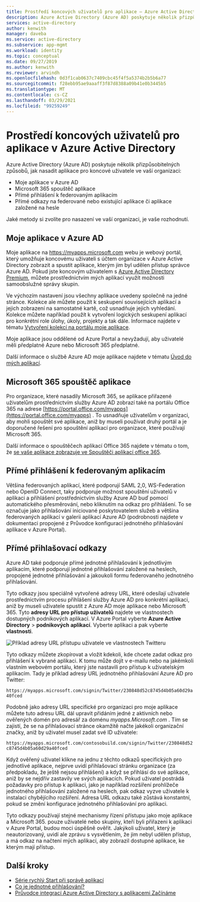 ```yaml
---
title: Prostředí koncových uživatelů pro aplikace – Azure Active Directory
description: Azure Active Directory (Azure AD) poskytuje několik přizpůsobitelných způsobů, jak nasadit aplikace pro koncové uživatele ve vaší organizaci.
services: active-directory
author: kenwith
manager: daveba
ms.service: active-directory
ms.subservice: app-mgmt
ms.workload: identity
ms.topic: conceptual
ms.date: 09/27/2019
ms.author: kenwith
ms.reviewer: arvindh
ms.openlocfilehash: 0d3f1cab0637c7409cbc45f4f5a5374b2b5b6a77
ms.sourcegitcommit: f28ebb95ae9aaaff3f87d8388a09b41e0b3445b5
ms.translationtype: MT
ms.contentlocale: cs-CZ
ms.lasthandoff: 03/29/2021
ms.locfileid: "99259249"
---
```

# <a name="end-user-experiences-for-applications-in-azure-active-directory"></a>Prostředí koncových uživatelů pro aplikace v Azure Active Directory

Azure Active Directory (Azure AD) poskytuje několik přizpůsobitelných způsobů, jak nasadit aplikace pro koncové uživatele ve vaší organizaci:

* Moje aplikace v Azure AD
* Microsoft 365 spouštěč aplikace
* Přímé přihlášení k federovaným aplikacím
* Přímé odkazy na federované nebo existující aplikace či aplikace založené na hesle

Jaké metody si zvolíte pro nasazení ve vaší organizaci, je vaše rozhodnutí.

## <a name="azure-ad-my-apps"></a>Moje aplikace v Azure AD

Moje aplikace na https://myapps.microsoft.com webu je webový portál, který umožňuje koncovému uživateli s účtem organizace v Azure Active Directory zobrazit a spustit aplikace, kterým jim byl udělen přístup správce Azure AD. Pokud jste koncovým uživatelem s [Azure Active Directory Premium](https://azure.microsoft.com/pricing/details/active-directory/), můžete prostřednictvím mých aplikací využít možnosti samoobslužné správy skupin.

Ve výchozím nastavení jsou všechny aplikace uvedeny společně na jedné stránce. Kolekce ale můžete použít k seskupení souvisejících aplikací a jejich zobrazení na samostatné kartě, což usnadňuje jejich vyhledání. Kolekce můžete například použít k vytvoření logických seskupení aplikací pro konkrétní role úlohy, úkoly, projekty a tak dále. Informace najdete v tématu [Vytvoření kolekcí na portálu moje aplikace](access-panel-collections.md). 

Moje aplikace jsou oddělené od Azure Portal a nevyžadují, aby uživatelé měli předplatné Azure nebo Microsoft 365 předplatné.

Další informace o službě Azure AD moje aplikace najdete v tématu [Úvod do mých aplikací](../user-help/my-apps-portal-end-user-access.md).

## <a name="microsoft-365-application-launcher"></a>Microsoft 365 spouštěč aplikace

Pro organizace, které nasadily Microsoft 365, se aplikace přiřazené uživatelům prostřednictvím služby Azure AD zobrazí také na portálu Office 365 na adrese [https://portal.office.com/myapps](https://portal.office.com/myapps) . To usnadňuje uživatelům v organizaci, aby mohli spouštět své aplikace, aniž by museli používat druhý portál a je doporučené řešení pro spouštění aplikací pro organizace, které používají Microsoft 365.

Další informace o spouštěčech aplikací Office 365 najdete v tématu o tom, že [se vaše aplikace zobrazuje ve Spouštěči aplikací office 365](/previous-versions/office/office-365-api/).

## <a name="direct-sign-on-to-federated-apps"></a>Přímé přihlášení k federovaným aplikacím

Většina federovaných aplikací, které podporují SAML 2,0, WS-Federation nebo OpenID Connect, taky podporuje možnost spouštění uživatelů v aplikaci a přihlášení prostřednictvím služby Azure AD buď pomocí automatického přesměrování, nebo kliknutím na odkaz pro přihlášení. To se označuje jako přihlašování iniciované poskytovatelem služeb a většina federovaných aplikací v galerii aplikací Azure AD (podrobnosti najdete v dokumentaci propojené z Průvodce konfigurací jednotného přihlašování aplikace v Azure Portal).

## <a name="direct-sign-on-links"></a>Přímé přihlašovací odkazy

Azure AD také podporuje přímé jednotné přihlašování k jednotlivým aplikacím, které podporují jednotné přihlašování založené na heslech, propojené jednotné přihlašování a jakoukoli formu federovaného jednotného přihlašování.

Tyto odkazy jsou speciálně vytvořené adresy URL, které odesílají uživatele prostřednictvím procesu přihlášení služby Azure AD pro konkrétní aplikaci, aniž by museli uživatele spustit z Azure AD moje aplikace nebo Microsoft 365. Tyto **adresy URL pro přístup uživatelů** najdete ve vlastnostech dostupných podnikových aplikací. V Azure Portal vyberte **Azure Active Directory**  >  **podnikových aplikací**. Vyberte aplikaci a pak vyberte **vlastnosti**.

![Příklad adresy URL přístupu uživatele ve vlastnostech Twitteru](media/end-user-experiences/direct-sign-on-link.png)

Tyto odkazy můžete zkopírovat a vložit kdekoli, kde chcete zadat odkaz pro přihlášení k vybrané aplikaci. K tomu může dojít v e-mailu nebo na jakémkoli vlastním webovém portálu, který jste nastavili pro přístup k uživatelským aplikacím. Tady je příklad adresy URL jednotného přihlašování Azure AD pro Twitter:

`https://myapps.microsoft.com/signin/Twitter/230848d52c8745d4b05a60d29a40fced`

Podobně jako adresy URL specifické pro organizaci pro moje aplikace můžete tuto adresu URL dál upravit přidáním jedné z aktivních nebo ověřených domén pro adresář za doménu *myapps.Microsoft.com* . Tím se zajistí, že se na přihlašovací stránce okamžitě načte jakékoli organizační značky, aniž by uživatel musel zadat své ID uživatele:

`https://myapps.microsoft.com/contosobuild.com/signin/Twitter/230848d52c8745d4b05a60d29a40fced`

Když ověřený uživatel klikne na jednu z těchto odkazů specifických pro jednotlivé aplikace, nejprve uvidí přihlašovací stránku organizace (za předpokladu, že ještě nejsou přihlášení) a když se přihlásí do své aplikace, aniž by se nejdřív zastavily ve svých aplikacích. Pokud uživatel postrádá požadavky pro přístup k aplikaci, jako je například rozšíření prohlížeče jednotného přihlašování založené na heslech, pak odkaz vyzve uživatele k instalaci chybějícího rozšíření. Adresa URL odkazu také zůstává konstantní, pokud se změní konfigurace jednotného přihlašování pro aplikaci.

Tyto odkazy používají stejné mechanismy řízení přístupu jako moje aplikace a Microsoft 365. pouze uživatelé nebo skupiny, kteří byli přiřazeni k aplikaci v Azure Portal, budou moci úspěšně ověřit. Jakýkoli uživatel, který je neautorizovaný, uvidí ale zprávu s vysvětlením, že jim nebyl udělen přístup, a má odkaz na načtení mých aplikací, aby zobrazil dostupné aplikace, ke kterým mají přístup.

## <a name="next-steps"></a>Další kroky

* [Série rychlý Start při správě aplikací](view-applications-portal.md)
* [Co je jednotné přihlašování?](what-is-single-sign-on.md)
* [Průvodce integrací Azure Active Directory s aplikacemi Začínáme](plan-an-application-integration.md)